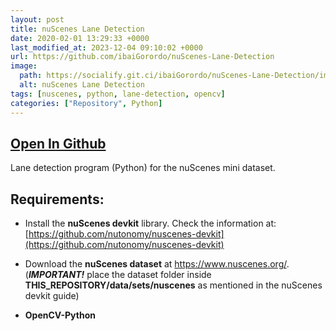 ```yaml
---
layout: post
title: nuScenes Lane Detection
date: 2020-02-01 13:29:33 +0000
last_modified_at: 2023-12-04 09:10:02 +0000
url: https://github.com/ibaiGorordo/nuScenes-Lane-Detection
image:
  path: https://socialify.git.ci/ibaiGorordo/nuScenes-Lane-Detection/image?&forks=1&issues=1&language=1&name=1&owner=1&stargazers=1&theme=Light
  alt: nuScenes Lane Detection
tags: [nuscenes, python, lane-detection, opencv]
categories: ["Repository", Python]
---
```


## [Open In Github](https://github.com/ibaiGorordo/nuScenes-Lane-Detection)


Lane detection program (Python) for the nuScenes mini dataset.

## Requirements:
* Install the **nuScenes devkit** library. Check the information at: [https://github.com/nutonomy/nuscenes-devkit](https://github.com/nutonomy/nuscenes-devkit)

* Download the **nuScenes dataset** at https://www.nuscenes.org/. (***IMPORTANT!*** place the dataset folder inside **THIS_REPOSITORY/data/sets/nuscenes** as mentioned in the nuScenes devkit guide)

* **OpenCV-Python**
